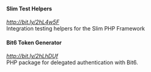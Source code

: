 #### Slim Test Helpers
*http://bit.ly/2hL4w5F*  
Integration testing helpers for
the Slim PHP Framework

#### Bit6 Token Generator
*http://bit.ly/2hLhDUf*  
PHP package for delegated
authentication with Bit6.
